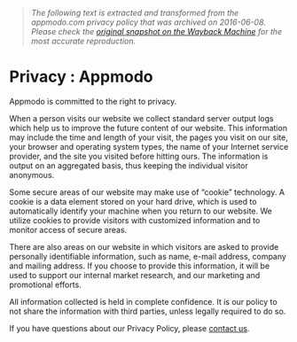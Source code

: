 > *The following text is extracted and transformed from the appmodo.com privacy policy that was archived on 2016-06-08. Please check the [original snapshot on the Wayback Machine](https://web.archive.org/web/20160608040003id_/http%3A//appmodo.com/privacy) for the most accurate reproduction.*

# Privacy : Appmodo

Appmodo is committed to the right to privacy.

When a person visits our website we collect standard server output logs which help us to improve the future content of our website. This information may include the time and length of your visit, the pages you visit on our site, your browser and operating system types, the name of your Internet service provider, and the site you visited before hitting ours. The information is output on an aggregated basis, thus keeping the individual visitor anonymous.

Some secure areas of our website may make use of “cookie” technology. A cookie is a data element stored on your hard drive, which is used to automatically identify your machine when you return to our website. We utilize cookies to provide visitors with customized information and to monitor access of secure areas.

There are also areas on our website in which visitors are asked to provide personally identifiable information, such as name, e-mail address, company and mailing address. If you choose to provide this information, it will be used to support our internal market research, and our marketing and promotional efforts.

All information collected is held in complete confidence. It is our policy to not share the information with third parties, unless legally required to do so.

If you have questions about our Privacy Policy, please [contact us](https://web.archive.org/contact/). 
